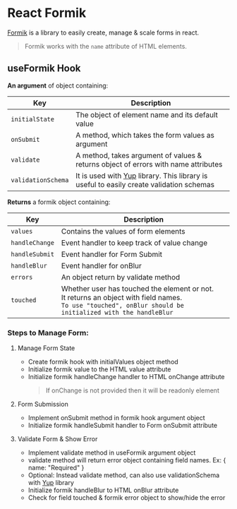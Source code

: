 # React Formik

[Formik](https://formik.org/) is a library to easily create, manage & scale forms in react.

> Formik works with the `name` attribute of HTML elements.

## useFormik Hook

**An argument** of object containing:

| Key                | Description                                                                                                                  |
|--------------------|------------------------------------------------------------------------------------------------------------------------------|
| `initialState`     | The object of element name and its default value                                                                             |
| `onSubmit`         | A method, which takes the form values as argument                                                                            |
| `validate`         | A method, takes argument of values & returns object of errors with name attributes                                           |
| `validationSchema` | It is used with [Yup](https://www.npmjs.com/package/yup) library. This library is useful to easily create validation schemas |

**Returns** a formik object containing:

| Key            | Description                                                                                                                                                           |
|----------------|-----------------------------------------------------------------------------------------------------------------------------------------------------------------------|
| `values`       | Contains the values of form elements                                                                                                                                  |
| `handleChange` | Event handler to keep track of value change                                                                                                                           |
| `handleSubmit` | Event handler for Form Submit                                                                                                                                         |
| `handleBlur`   | Event handler for onBlur                                                                                                                                              |
| `errors`       | An object return by validate method                                                                                                                                   |
| `touched`      | Whether user has touched the element or not.<br/> It returns an object with field names. <br />  `To use "touched", onBlur should be initialized with the handleBlur` |

### Steps to Manage Form:

1. Manage Form State
    - Create formik hook with initialValues object method
    - Initialize formik value to the HTML value attribute
    - Initialize formik handleChange handler to HTML onChange attribute
      > If onChange is not provided then it will be readonly element

2. Form Submission
   - Implement onSubmit method in formik hook argument object
   - Initialize formik handleSubmit handler to Form onSubmit attribute

3. Validate Form & Show Error
    - Implement validate method in useFormik argument object
    - validate method will return error object containing field names. Ex: { name: "Required" }
    - Optional: Instead validate method, can also use validationSchema with [Yup](https://www.npmjs.com/package/yup)
      library
    - Initialize formik handleBlur to HTML onBlur attribute
    - Check for field touched & formik error object to show/hide the error
 